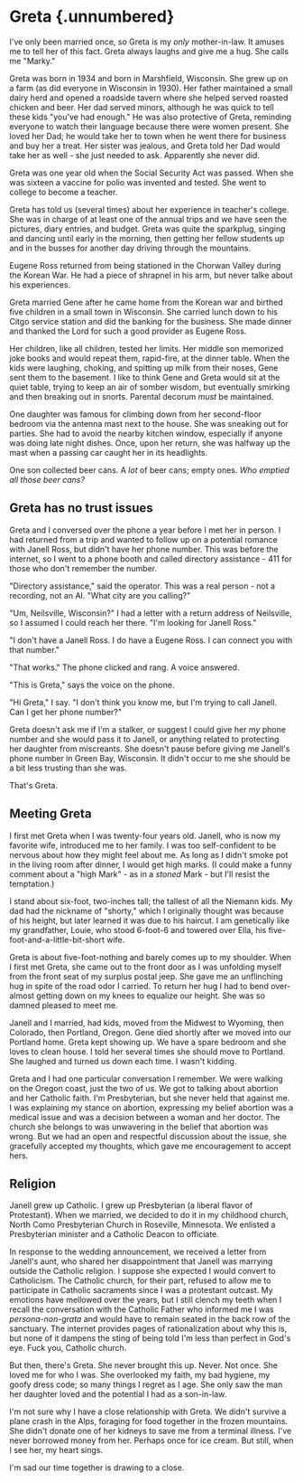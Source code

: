# Greta {.unnumbered}

I've only been married once, so Greta is my *only* mother-in-law. It amuses me to tell her of this fact. Greta always laughs and give me a hug. She calls me "Marky."

Greta was born in 1934 and born in Marshfield, Wisconsin. She grew up on a farm (as did everyone in Wisconsin in 1930). Her father maintained a small dairy herd and opened a roadside tavern where she helped served roasted chicken and beer. Her dad served minors, although he was quick to tell these kids "you've had enough." He was also protective of Greta, reminding everyone to watch their language because there were women present. She loved her Dad; he would take her to town when he went there for business and buy her a treat. Her sister was jealous, and Greta told her Dad would take her as well - she just needed to ask. Apparently she never did.

Greta was one year old when the Social Security Act was passed. When she was sixteen a vaccine for polio was invented and tested. She went to college to become a teacher.

Greta has told us (several times) about her experience in teacher's college. She was in charge of at least one of the annual trips and we have seen the pictures, diary entries, and budget. Greta was quite the sparkplug, singing and dancing until early in the morning, then getting her fellow students up and in the busses for another day driving through the mountains.

Eugene Ross returned from being stationed in the Chorwan Valley during the Korean War. He had a piece of shrapnel in his arm, but never talke about his experiences.

Greta married Gene after he came home from the Korean war and birthed five children in a small town in Wisconsin. She carried lunch down to his Citgo service station and did the banking for the business. She made dinner and thanked the Lord for such a good provider as Eugene Ross.

Her children, like all children, tested her limits. Her middle son memorized joke books and would repeat them, rapid-fire, at the dinner table. When the kids were laughing, choking, and spitting up milk from their noses, Gene sent them to the basement. I like to think Gene and Greta would sit at the quiet table, trying to keep an air of somber wisdom, but eventually smirking and then breaking out in snorts. Parental decorum *must* be maintained.

One daughter was famous for climbing down from her second-floor bedroom via the antenna mast next to the house. She was sneaking out for parties. She had to avoid the nearby kitchen window, especially if anyone was doing late night dishes. Once, upon her return, she was halfway up the mast when a passing car caught her in its headlights.

One son collected beer cans. A *lot* of beer cans; empty ones. *Who emptied all those beer cans?*

## Greta has no trust issues

Greta and I conversed over the phone a year before I met her in person. I had returned from a trip and wanted to follow up on a potential romance with Janell Ross, but didn't have her phone number. This was before the internet, so I went to a phone booth and called directory assistance - 411 for those who don't remember the number.

"Directory assistance," said the operator. This was a real person - not a recording, not an AI. "What city are you calling?"

"Um, Neilsville, Wisconsin?" I had a letter with a return address of Neilsville, so I assumed I could reach her there. "I'm looking for Janell Ross."

"I don't have a Janell Ross. I do have a Eugene Ross. I can connect you with that number."

"That works." The phone clicked and rang. A voice answered.

"This is Greta," says the voice on the phone.

"Hi Greta," I say. "I don't think you know me, but I'm trying to call Janell. Can I get her phone number?"

Greta doesn't ask me if I'm a stalker, or suggest I could give her *my* phone number and she would pass it to Janell, or anything related to protecting her daughter from miscreants. She doesn't pause before giving me Janell's phone number in Green Bay, Wisconsin. It didn't occur to me she should be a bit less trusting than she was.

That's Greta.

## Meeting Greta

I first met Greta when I was twenty-four years old. Janell, who is now my favorite wife, introduced me to her family. I was too self-confident to be nervous about how they might feel about me. As long as I didn't smoke pot in the living room after dinner, I would get high marks. (I could make a funny comment about a "high Mark" - as in a *stoned* Mark - but I'll resist the temptation.)

I stand about six-foot, two-inches tall; the tallest of all the Niemann kids. My dad had the nickname of "shorty," which I originally thought was because of his height, but later learned it was due to his haircut. I am genetically like my grandfather, Louie, who stood 6-foot-6 and towered over Ella, his five-foot-and-a-little-bit-short wife.

Greta is about five-foot-nothing and barely comes up to my shoulder. When I first met Greta, she came out to the front door as I was unfolding myself from the front seat of my surplus postal jeep. She gave me an unflinching hug in spite of the road odor I carried. To return her hug I had to bend over-almost getting down on my knees to equalize our height. She was so damned pleased to meet me.

Janell and I married, had kids, moved from the Midwest to Wyoming, then Colorado, then Portland, Oregon. Gene died shortly after we moved into our Portland home. Greta kept showing up. We have a spare bedroom and she loves to clean house. I told her several times she should move to Portland. She laughed and turned us down each time. I wasn't kidding.

Greta and I had one particular conversation I remember. We were walking on the Oregon coast, just the two of us. We got to talking about abortion and her Catholic faith. I'm Presbyterian, but she never held that against me. I was explaining my stance on abortion, expressing my belief abortion was a medical issue and was a decision between a woman and her doctor. The church she belongs to was unwavering in the belief that abortion was wrong. But we had an open and respectful discussion about the issue, she gracefully accepted my thoughts, which gave me encouragement to accept hers.

## Religion

Janell grew up Catholic. I grew up Presbyterian (a liberal flavor of Protestant). When we married, we decided to do it in my childhood church, North Como Presbyterian Church in Roseville, Minnesota. We enlisted a Presbyterian minister and a Catholic Deacon to officiate.

In response to the wedding announcement, we received a letter from Janell's aunt, who shared her disappointment that Janell was marrying outside the Catholic religion. I suppose she expected I would convert to Catholicism. The Catholic church, for their part, refused to allow me to participate in Catholic sacraments since I was a protestant outcast. My emotions have mellowed over the years, but I still clench my teeth when I recall the conversation with the Catholic Father who informed me I was *persona-non-grata* and would have to remain seated in the back row of the sanctuary. The internet provides pages of rationalization about why this is, but none of it dampens the sting of being told I'm less than perfect in God's eye. Fuck you, Catholic church.

But then, there's Greta. She never brought this up. Never. Not once. She loved me for who I was. She overlooked my faith, my bad hygiene, my goofy dress code; so many things I regret as I age. She only saw the man her daughter loved and the potential I had as a son-in-law.

I'm not sure why I have a close relationship with Greta. We didn't survive a plane crash in the Alps, foraging for food together in the frozen mountains. She didn't donate one of her kidneys to save me from a terminal illness. I've never borrowed money from her. Perhaps once for ice cream. But still, when I see her, my heart sings.

I'm sad our time together is drawing to a close.
